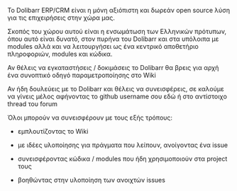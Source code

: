 To Dolibarr ERP/CRM είναι η μόνη αξιόπιστη και δωρεάν open source λύση για τις επιχειρήσεις στην χώρα μας.

Σκοπός του χώρου αυτού είναι η ενσωμάτωση των Ελληνικών πρότυπων, όπου αυτό είναι δυνατό, στον πυρήνα του Dolibarr και στα υπόλοιπα με modules αλλά και να λειτουργήσει ως ένα κεντρικό αποθετήριο πληροφοριών, modules και κώδικα.

Αν θέλεις να εγκαταστήσεις / δοκιμάσεις το Dolibarr θα βρεις για αρχή ένα συνοπτικό οδηγό παραμετροποίησης στο Wiki

Αν ήδη δουλεύεις με το Dolibarr και θέλεις να συνεισφέρεις, σε καλούμε να γίνεις μέλος αφήνοντας το github username σου εδώ ή στο αντίστοιχο thread του forum

Όλοι μπορούν να συνεισφέρουν με τους εξής τρόπους:

* εμπλουτίζοντας το Wiki

* με ιδέες υλοποίησης για πράγματα που λείπουν, ανοίγοντας ένα issue

* συνεισφέροντας κώδικα / modules που ήδη χρησιμοποιούν στα project τους

* βοηθώντας στην υλοποίηση των ανοιχτών issues

